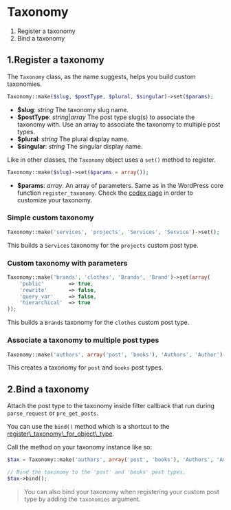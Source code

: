 Taxonomy
========

1. Register a taxonomy
2. Bind a taxonomy

1.Register a taxonomy
---------------------

The `Taxonomy` class, as the name suggests, helps you build custom taxonomies.

```php
Taxonomy::make($slug, $postType, $plural, $singular)->set($params);
```

* **$slug**: _string_ The taxonomy slug name.
* **$postType**: _string_|_array_ The post type slug(s) to associate the taxonomy with. Use an array to associate the taxonomy to multiple post types.
* **$plural**: _string_ The plural display name.
* **$singular**: _string_ The singular display name.

Like in other classes, the `Taxonomy` object uses a `set()` method to register.

```php
Taxonomy::make($slug)->set($params = array());
```

* **$params**: _array_. An array of parameters. Same as in the WordPress core function `register_taxonomy`. Check the [codex page](http://codex.wordpress.org/Function_Reference/register_taxonomy) in order to customize your taxonomy.

### Simple custom taxonomy

```php
Taxonomy::make('services', 'projects', 'Services', 'Service')->set();
```

This builds a `Services` taxonomy for the `projects` custom post type.

### Custom taxonomy with parameters

```php
Taxonomy::make('brands', 'clothes', 'Brands', 'Brand')->set(array(
    'public'		=> true,
	'rewrite'		=> false,
	'query_var'		=> false,
	'hierarchical'	=> true
));
```

This builds a `Brands` taxonomy for the `clothes` custom post type.

### Associate a taxonomy to multiple post types

```php
Taxonomy::make('authors', array('post', 'books'), 'Authors', 'Author')->set();
```

This creates a taxonomy for `post` and `books` post types.

2.Bind a taxonomy
-----------------

Attach the post type to the taxonomy inside filter callback that run during `parse_request` or `pre_get_posts`.

You can use the `bind()` method which is a shortcut to the [register\\_taxonomy\\_for\_object\\_type](http://codex.wordpress.org/Function_Reference/register_taxonomy_for_object_type).

Call the method on your taxonomy instance like so:

```php
$tax = Taxonomy::make('authors', array('post', 'books'), 'Authors', 'Author')->set();

// Bind the taxonomy to the 'post' and 'books' post types.
$tax->bind();
```

> You can also bind your taxonomy when registering your custom post type by adding the `taxonomies` argument.